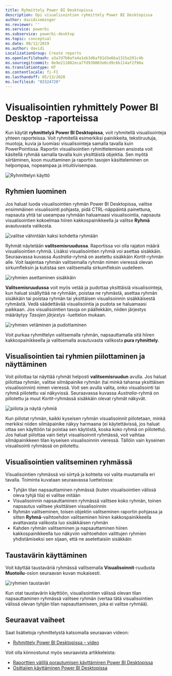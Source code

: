 ```yaml
---
title: Ryhmittely Power BI Desktopissa
description: Opi visualisointien ryhmittely Power BI Desktopissa
author: davidiseminger
ms.reviewer: ''
ms.service: powerbi
ms.subservice: powerbi-desktop
ms.topic: conceptual
ms.date: 08/12/2019
ms.author: davidi
LocalizationGroup: Create reports
ms.openlocfilehash: a3a7d7b0afa4a1eb3d6af81d3e6ba1315e291c4b
ms.sourcegitcommit: 0e9e211082eca7fd939803e0cd9c6b114af2f90a
ms.translationtype: HT
ms.contentlocale: fi-FI
ms.lasthandoff: 05/13/2020
ms.locfileid: "83324720"
---
```

# <a name="group-visuals-in-power-bi-desktop-reports"></a>Visualisointien ryhmittely Power BI Desktop -raporteissa
Kun käytät **ryhmittelyä** **Power BI Desktopissa**, voit ryhmitellä visualisointeja yhteen raporteissa. Voit ryhmitellä esimerkiksi painikkeita, tekstiruutuja, muotoja, kuvia ja luomiasi visualisointeja samalla tavalla kuin PowerPointissa. Raportin visualisointien ryhmittelemisen ansiosta voit käsitellä ryhmää samalla tavalla kuin yksittäistä objektia. Sen myötä siirtäminen, koon muuttaminen ja raportin tasojen käsitteleminen on helpompaa, nopeampaa ja intuitiivisempaa.

![Ryhmittelyn käyttö](media/desktop-grouping-visuals/grouping-visuals-01.png)


## <a name="creating-groups"></a>Ryhmien luominen

Jos haluat luoda visualisointien ryhmän Power BI Desktopissa, valitse ensimmäinen visualisointi pohjasta, pidä CTRL-näppäintä painettuna, napsauta yhtä tai useampaa ryhmään haluamaasi visualisointia, napsauta visualisointien kokoelmaa hiiren kakkospainikkeella ja valitse **Ryhmä** avautuvasta valikosta.

![valitse vähintään kaksi kohdetta ryhmään](media/desktop-grouping-visuals/grouping-visuals-02.png)

Ryhmät näytetään **valitsemisruudussa**. Raportissa voi olla rajaton määrä visualisointien ryhmiä. Lisäksi visualisointien ryhmiä voi asettaa sisäkkäin. Seuraavassa kuvassa *Australia*-ryhmä on asetettu sisäkkäin *Kortit*-ryhmän alle. Voit laajentaa ryhmän valitsemalla ryhmän nimen vieressä olevan sirkumfleksin ja kutistaa sen valitsemalla sirkumfleksin uudelleen. 

![ryhmien asettaminen sisäkkäin](media/desktop-grouping-visuals/grouping-visuals-03.png)

**Valitsemisruudussa** voit myös vetää ja pudottaa yksittäisiä visualisointeja, kun haluat sisällyttää ne ryhmään, poistaa ne ryhmästä, asettaa ryhmän sisäkkäin tai poistaa ryhmän tai yksittäisen visualisoinnin sisäkkäisestä ryhmästä. Vedä säädettävää visualisointia ja pudota se haluamaasi paikkaan. Jos visualisointien tasoja on päällekkäin, niiden järjestys määräytyy *Tasojen järjestys* -luettelon mukaan.

![ryhmien vetäminen ja pudottaminen](media/desktop-grouping-visuals/grouping-visuals-04.png)

Voit purkaa ryhmittelyn valitsemalla ryhmän, napsauttamalla sitä hiiren kakkospainikkeella ja valitsemalla avautuvasta valikosta **pura ryhmittely**.

## <a name="hide-and-show-visuals-or-groups"></a>Visualisointien tai ryhmien piilottaminen ja näyttäminen

Voit piilottaa tai näyttää ryhmät helposti **valitsemisruudun** avulla. Jos haluat piilottaa ryhmän, valitse silmäpainike ryhmän (tai minkä tahansa yksittäisen visualisoinnin) nimen vieressä. Voit sen avulla valita, onko visualisointi tai ryhmä piilotettu vai näkyvissä. Seuraavassa kuvassa *Australia*-ryhmä on piilotettu ja muut *Kortit*-ryhmässä sisäkkäin olevat ryhmät näkyvät.


![piilota ja näytä ryhmiä](media/desktop-grouping-visuals/grouping-visuals-05.png)

Kun piilotat ryhmän, kaikki kyseisen ryhmän visualisoinnit piilotetaan, minkä merkiksi niiden silmäpainike näkyy harmaana (ei käytettävissä, jos haluat ottaa sen käyttöön tai poistaa sen käytöstä, koska koko ryhmä on piilotettu). Jos haluat piilottaa vain tietyt visualisoinnit ryhmässä, voit vaihtaa silmäpainikkeen tilan kyseisen visualisoinnin vieressä. Tällöin vain kyseinen visualisointi ryhmässä on piilotettu.

## <a name="selecting-visuals-within-a-group"></a>Visualisointien valitseminen ryhmässä

Visualisointien ryhmässä voi siirtyä ja kohteita voi valita muutamalla eri tavalla. Toiminta kuvataan seuraavassa luettelossa:

* Tyhjän tilan napsauttaminen ryhmässä (kuten visualisointien välissä oleva tyhjä tila) ei valitse mitään
* Visualisoinnin napsauttaminen ryhmässä valitsee koko ryhmän, toinen napsautus valitsee yksittäisen visualisoinnin
* Ryhmän valitseminen, toisen objektin valitseminen raportin pohjassa ja sitten **Ryhmä**-vaihtoehdon valitseminen hiiren kakkospainikkeella avattavasta valikosta luo sisäkkäisen ryhmän
* Kahden ryhmän valitseminen ja napsauttaminen hiiren kakkospainikkeella tuo näkyviin vaihtoehdon valittujen ryhmien yhdistämiseksi sen sijaan, että ne asetettaisiin sisäkkäin

## <a name="apply-background-color"></a>Taustavärin käyttäminen

Voit käyttää taustaväriä ryhmässä valitsemalla **Visualisoinnit**-ruudusta **Muotoilu**-osion seuraavan kuvan mukaisesti. 

![ryhmien taustaväri](media/desktop-grouping-visuals/grouping-visuals-06.png)

Kun otat taustavärin käyttöön, visualisointien välissä olevan tilan napsauttaminen ryhmässä valitsee ryhmän (vertaa tätä visualisointien välissä olevan tyhjän tilan napsauttamiseen, joka ei valitse ryhmää). 


## <a name="next-steps"></a>Seuraavat vaiheet
Saat lisätietoja ryhmittelystä katsomalla seuraavan videon:

* [Ryhmittely Power BI Desktopissa – video](https://youtu.be/sf4n7VXoQHY?t=10)

Voit olla kiinnostunut myös seuraavista artikkeleista:

* [Raporttien välillä porautumisen käyttäminen Power BI Desktopissa](desktop-cross-report-drill-through.md)
* [Osittajien käyttäminen Power BI Desktopissa](../visuals/power-bi-visualization-slicers.md)
